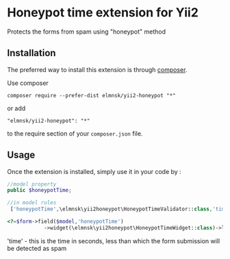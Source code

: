 Honeypot time extension for Yii2
===========================
Protects the forms from spam using "honeypot" method

Installation
------------

The preferred way to install this extension is through [composer](http://getcomposer.org/download/).

Use composer

```
composer require --prefer-dist elmnsk/yii2-honeypot "*"
```

or add

```
"elmnsk/yii2-honeypot": "*"
```

to the require section of your `composer.json` file.


Usage
-----

Once the extension is installed, simply use it in your code by  :

```php
//model property
public $honeypotTime;

//in model rules
 ['honeypotTime',\elmnsk\yii2honeypot\HoneypotTimeValidator::class,'time'=>10];
```

```php
<?=$form->field($model,'honeypotTime')
            ->widget(\elmnsk\yii2honeypot\HoneypotTimeWidget::class)->label(false);?>
```

'time' - this is the time in seconds, less than which the form submission will be detected as spam